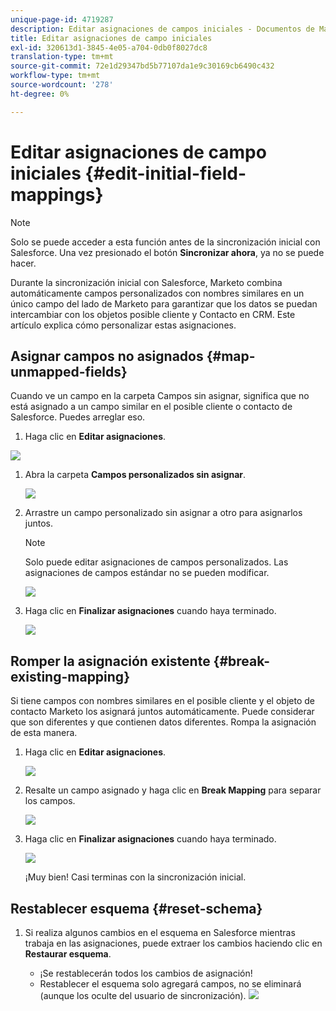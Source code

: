 ```yaml
---
unique-page-id: 4719287
description: Editar asignaciones de campos iniciales - Documentos de Marketo - Documentación del producto
title: Editar asignaciones de campo iniciales
exl-id: 320613d1-3845-4e05-a704-0db0f8027dc8
translation-type: tm+mt
source-git-commit: 72e1d29347bd5b77107da1e9c30169cb6490c432
workflow-type: tm+mt
source-wordcount: '278'
ht-degree: 0%

---
```


# Editar asignaciones de campo iniciales {#edit-initial-field-mappings}

>[!NOTE]
>
>Solo se puede acceder a esta función antes de la sincronización inicial con Salesforce. Una vez presionado el botón **Sincronizar ahora**, ya no se puede hacer.

Durante la sincronización inicial con Salesforce, Marketo combina automáticamente campos personalizados con nombres similares en un único campo del lado de Marketo para garantizar que los datos se puedan intercambiar con los objetos posible cliente y Contacto en CRM. Este artículo explica cómo personalizar estas asignaciones.

## Asignar campos no asignados {#map-unmapped-fields}

Cuando ve un campo en la carpeta Campos sin asignar, significa que no está asignado a un campo similar en el posible cliente o contacto de Salesforce. Puedes arreglar eso.

1. Haga clic en **Editar asignaciones**.

![](assets/image2014-12-9-13-3a31-3a0.png)

1. Abra la carpeta **Campos personalizados sin asignar**.

   ![](assets/two.png)

1. Arrastre un campo personalizado sin asignar a otro para asignarlos juntos.

   >[!NOTE]
   >
   >Solo puede editar asignaciones de campos personalizados. Las asignaciones de campos estándar no se pueden modificar.

   ![](assets/three.png)

1. Haga clic en **Finalizar asignaciones** cuando haya terminado.

   ![](assets/four.png)

## Romper la asignación existente {#break-existing-mapping}

Si tiene campos con nombres similares en el posible cliente y el objeto de contacto Marketo los asignará juntos automáticamente. Puede considerar que son diferentes y que contienen datos diferentes. Rompa la asignación de esta manera.

1. Haga clic en **Editar asignaciones**.

   ![](assets/image2014-12-9-13-3a31-3a37.png)

1. Resalte un campo asignado y haga clic en **Break Mapping** para separar los campos.

   ![](assets/image2014-12-9-13-3a31-3a47.png)

1. Haga clic en **Finalizar asignaciones** cuando haya terminado.

   ![](assets/image2014-12-9-13-3a31-3a58.png)

   ¡Muy bien! Casi terminas con la sincronización inicial.

## Restablecer esquema {#reset-schema}

1. Si realiza algunos cambios en el esquema en Salesforce mientras trabaja en las asignaciones, puede extraer los cambios haciendo clic en **Restaurar esquema**.

   * ¡Se restablecerán todos los cambios de asignación!
   * Restablecer el esquema solo agregará campos, no se eliminará (aunque los oculte del usuario de sincronización).
   ![](assets/image2014-12-9-13-3a32-3a8.png)
